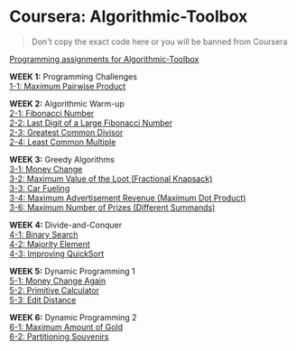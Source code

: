 # Coursera: Algorithmic-Toolbox

> Don't copy the exact code here or you will be banned from Coursera

[Programming assignments for Algorithmic-Toolbox](https://www.coursera.org/learn/algorithmic-toolbox)

**WEEK 1:** Programming Challenges  
[1-1: Maximum Pairwise Product](week1)

**WEEK 2:** Algorithmic Warm-up  
[2-1: Fibonacci Number](week2)  
[2-2: Last Digit of a Large Fibonacci Number](week2)  
[2-3: Greatest Common Divisor](week2)  
[2-4: Least Common Multiple](week2)  

**WEEK 3:** Greedy Algorithms  
[3-1: Money Change](week3)  
[3-2: Maximum Value of the Loot (Fractional Knapsack)](week3)  
[3-3: Car Fueling](week3)  
[3-4: Maximum Advertisement Revenue (Maximum Dot Product)](week3)  
[3-6: Maximum Number of Prizes (Different Summands)](week3)

**WEEK 4:** Divide-and-Conquer  
[4-1: Binary Search](week4)  
[4-2: Majority Element](week4)  
[4-3: Improving QuickSort](week4)

**WEEK 5:** Dynamic Programming 1  
[5-1: Money Change Again](week5)  
[5-2: Primitive Calculator](week5)  
[5-3: Edit Distance](week5)

**WEEK 6:** Dynamic Programming 2  
[6-1: Maximum Amount of Gold](week6)  
[6-2: Partitioning Souvenirs](week6)  
